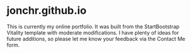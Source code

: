 # jonchr.github.io
This is currently my online portfolio. It was built from the StartBootstrap Vitality template with moderate modifications. I have plenty of ideas for future additions, so please let me know your feedback via the Contact Me form.